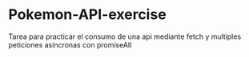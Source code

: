 # Pokemon-API-exercise
Tarea para practicar el consumo de una api mediante fetch y multiples peticiones asíncronas con promiseAll
